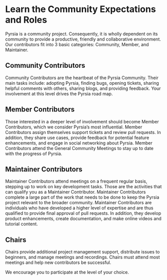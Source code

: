# Learn the Community Expectations and Roles

Pyrsia is a community project. Consequently, it is wholly dependent on its community to provide a productive, friendly and collaborative environment. Our contributors fit into 3 basic categories: Community, Member, and Maintainer.

## Community Contributors

Community Contributors are the heartbeat of the Pyrsia Community. Their main tasks include: adopting Pyrsia, finding bugs, opening tickets, sharing helpful comments with others, sharing blogs, and providing feedback. Your involvement at this level drives the Pyrsia road map.

## Member Contributors

Those interested in a deeper level of involvement should become Member Contributors, which we consider Pyrsia’s most influential. Member Contributors assign themselves support tickets and review pull requests. In addition, they share use cases, provide feedback for potential feature enhancements, and engage in social networking about Pyrsia. Member Contributors attend the General Community Meetings to stay up to date with the progress of Pyrsia.

## Maintainer Contributors

Maintainer Contributors attend meetings on a frequent regular basis, stepping up to work on key development tasks. Those are the activities that can qualify you as a Maintainer Contributor. Maintainer Contributors complete a large part of the work that needs to be done to keep the Pyrsia project relevant to the broader community. Maintainer Contributors are individuals who have developed a higher level of expertise and are thus qualified to provide final approval of pull requests. In addition, they develop product enhancements, create documentation, and make online videos and tutorial content.

## Chairs

Chairs provide additional project management support, distribute issues to beginners, and manage meetings and recordings. Chairs must attend most meetings and help new contributors be successful.

We encourage you to participate at the level of your choice.
